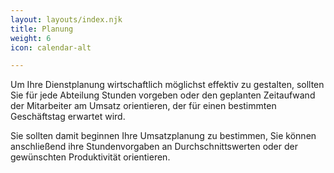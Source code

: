 ```yaml
---
layout: layouts/index.njk
title: Planung
weight: 6
icon: calendar-alt

---
```

Um Ihre Dienstplanung wirtschaftlich möglichst effektiv zu gestalten, sollten Sie für jede Abteilung Stunden vorgeben oder den geplanten Zeitaufwand der Mitarbeiter am Umsatz orientieren, der für einen bestimmten Geschäftstag erwartet wird.

Sie sollten damit beginnen Ihre Umsatzplanung zu bestimmen, Sie können anschließend ihre Stundenvorgaben an Durchschnittswerten oder der gewünschten Produktivität orientieren. 